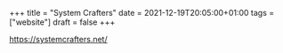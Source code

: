 +++
title = "System Crafters"
date = 2021-12-19T20:05:00+01:00
tags = ["website"]
draft = false
+++

<https://systemcrafters.net/>
